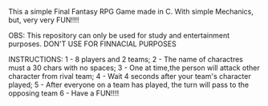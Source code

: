 This a simple Final Fantasy RPG Game made in C. With simple Mechanics, but, very very FUN!!!!

OBS: This repository can only be used for study and entertainment purposes. DON'T USE FOR FINNACIAL PURPOSES

INSTRUCTIONS:
1 - 8 players and 2 teams;
2 - The name of charactres must a 30 chars with no spaces;
3 - One at time,the person will attack other character from rival team;
4 - Wait 4 seconds after your team's character played;
5 - After everyone on a team has played, the turn will pass to the opposing team
6 - Have a FUN!!!!
